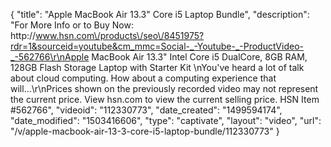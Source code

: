 {
    "title": "Apple MacBook Air 13.3\" Core i5 Laptop Bundle",
    "description": "For More Info or to Buy Now: http:\/\/www.hsn.com\/products\/seo\/8451975?rdr=1&sourceid=youtube&cm_mmc=Social-_-Youtube-_-ProductVideo-_-562766\r\nApple MacBook Air 13.3\" Intel Core i5 DualCore, 8GB RAM, 128GB Flash Storage Laptop with Starter Kit \nYou've heard a lot of talk about cloud computing. How about a computing experience that will...\r\nPrices shown on the previously recorded video may not represent the current price.  View hsn.com to view the current selling price. HSN Item #562766",
    "videoid": "112330773",
    "date_created": "1499594174",
    "date_modified": "1503416606",
    "type": "captivate",
    "layout": "video",
    "url": "\/v\/apple-macbook-air-13-3-core-i5-laptop-bundle\/112330773"
}